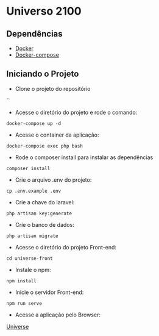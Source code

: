 # Universo 2100

## Dependências

- [Docker](http://docs.docker.com/engine/installation/)
- [Docker-compose](https://docs.docker.com/compose/)

## Iniciando o Projeto

- Clone o projeto do repositório
 
``
- Acesse o diretório do projeto e rode o comando:

`docker-compose up -d`

- Acesse o container da aplicação:

`docker-compose exec php bash`

- Rode o composer install para instalar as dependências

`composer install`

- Crie o arquivo .env do projeto:

`cp .env.example .env`

- Crie a chave do laravel:

`php artisan key:generate`

- Crie o banco de dados:

`php artisan migrate`

- Acesse o diretório do projeto Front-end:

`cd universe-front`

- Instale o npm:

`npm install`

- Inicie o servidor Front-end:

`npm run serve`

- Acesse a aplicação pelo Browser:

[Universe](http://localhost:8080)

 